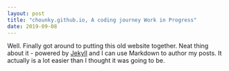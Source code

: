 ```yaml
---
layout: post
title: "chounky.github.io, A coding journey Work in Progress"
date: 2019-09-08
---
```


Well. Finally got around to putting this old website together. Neat thing about it - powered by [Jekyll](http://jekyllrb.com) and I can use Markdown to author my posts. It actually is a lot easier than I thought it was going to be.
